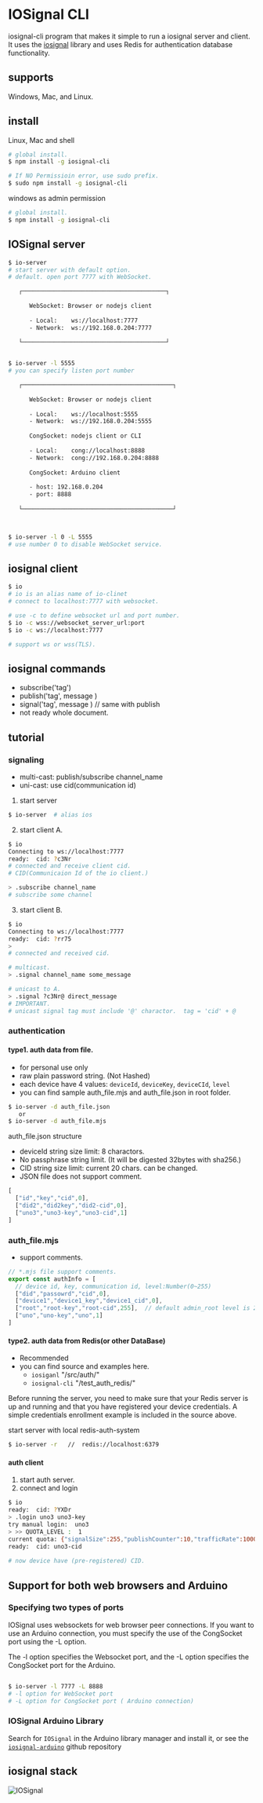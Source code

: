 # IOSignal CLI

iosignal-cli program that makes it simple to run a iosignal server and client. It uses the [iosignal](https://www.npmjs.com/package/iosignal)  library and uses Redis for authentication database functionality.

## supports 
Windows, Mac, and Linux.

## install
Linux, Mac and shell
```sh
# global install.
$ npm install -g iosignal-cli

# If NO Permissioin error, use sudo prefix.
$ sudo npm install -g iosignal-cli

```

windows as admin permission
```sh
# global install.
$ npm install -g iosignal-cli
```


## IOSignal server

```sh
$ io-server
# start server with default option.
# default. open port 7777 with WebSocket. 

   ┌─────────────────────────────────────────┐
                                            
      WebSocket: Browser or nodejs client   
                                            
      - Local:    ws://localhost:7777       
      - Network:  ws://192.168.0.204:7777   
                                            
   └─────────────────────────────────────────┘


$ io-server -l 5555 
# you can specify listen port number

   ┌───────────────────────────────────────────┐
                                              
      WebSocket: Browser or nodejs client     
                                              
      - Local:    ws://localhost:5555         
      - Network:  ws://192.168.0.204:5555     
                                              
      CongSocket: nodejs client or CLI        
                                              
      - Local:    cong://localhost:8888       
      - Network:  cong://192.168.0.204:8888   
                                              
      CongSocket: Arduino client              
                                              
      - host: 192.168.0.204                   
      - port: 8888                            
                                              
   └───────────────────────────────────────────┘



$ io-server -l 0 -L 5555
# use number 0 to disable WebSocket service.

```

## iosignal client


```sh
$ io 
# io is an alias name of io-clinet
# connect to localhost:7777 with websocket.

# use -c to define websocket url and port number.
$ io -c wss://websocket_server_url:port
$ io -c ws://localhost:7777

# support ws or wss(TLS).

```

## iosignal commands

- subscribe('tag')
- publish('tag', message ) 
- signal('tag', message )  // same with publish
- not ready whole document.

## tutorial 

### signaling 

- multi-cast: publish/subscribe channel_name
- uni-cast: use cid(communication id)

1. start server
```sh
$ io-server  # alias ios

```

2. start client A.

```sh
$ io
Connecting to ws://localhost:7777
ready:  cid: ?c3Nr 
# connected and receive client cid.
# CID(Communicaion Id of the io client.)

> .subscribe channel_name  
# subscribe some channel
```

3. start client B.
```sh
$ io
Connecting to ws://localhost:7777
ready:  cid: ?rr75
> 
# connected and received cid.

# multicast.
> .signal channel_name some_message   

# unicast to A.
> .signal ?c3Nr@ direct_message  
# IMPORTANT. 
# unicast signal tag must include '@' charactor.  tag = 'cid' + @
```

### authentication

#### type1. auth data from file.

- for personal use only
- raw plain password string. (Not Hashed)
- each device have 4 values: `deviceId`, `deviceKey`, `deviceCId`, `level`
- you can find sample auth_file.mjs and auth_file.json in root folder.
```sh
$ io-server -d auth_file.json
   or
$ io-server -d auth_file.mjs
```

auth_file.json structure
- deviceId string size limit: 8 charactors.
- No passphrase string limit. (It will be digested 32bytes with sha256.)
- CID string size limit: current 20 chars. can be changed.
- JSON file does not support comment.
```js
[
  ["id","key","cid",0],
  ["did2","did2key","did2-cid",0],
  ["uno3","uno3-key","uno3-cid",1]
]
```

### auth_file.mjs 
- support comments.

```js
// *.mjs file support comments.
export const authInfo = [
  // device id, key, communication id, level:Number(0~255)
  ["did","passowrd","cid",0],  
  ["device1","device1_key","device1_cid",0],
  ["root","root-key","root-cid",255],  // default admin_root level is 255
  ["uno","uno-key","uno",1]
]
```



#### type2. auth data from Redis(or other DataBase)
- Recommended
- you can find source and examples here.
  - `iosiganl` "/src/auth/"
  - `iosignal-cli` "/test_auth_redis/"

Before running the server, you need to make sure that your Redis server is up and running and that you have registered your device credentials. A simple credentials enrollment example is included in the source above.

start server with local redis-auth-system
```sh
$ io-server -r   //  redis://localhost:6379
```


#### auth client
1. start auth server.
2. connect and login

```sh
$ io
ready:  cid: ?YXDr
> .login uno3 uno3-key
try manual login:  uno3
> >> QUOTA_LEVEL :  1
current quota: {"signalSize":255,"publishCounter":10,"trafficRate":100000}
ready:  cid: uno3-cid
 
# now device have (pre-registered) CID.

```

## Support for both web browsers and Arduino
### Specifying two types of ports
IOSignal uses websockets for web browser peer connections. If you want to use an Arduino connection, you must specify the use of the CongSocket port using the -L option.

The -l option specifies the Websocket port, and the -L option specifies the CongSocket port for the Arduino.

```sh

$ io-server -l 7777 -L 8888
# -l option for WebSocket port
# -L option for CongSocket port ( Arduino connection)
```

### IOSignal Arduino Library

Search for `IOSignal` in the Arduino library manager and install it, or see the [`iosignal-arduino`](https://github.com/remocons/iosignal-arduino) github repository


## iosignal stack
![IOSignal](./img/iosignal_stack.png)